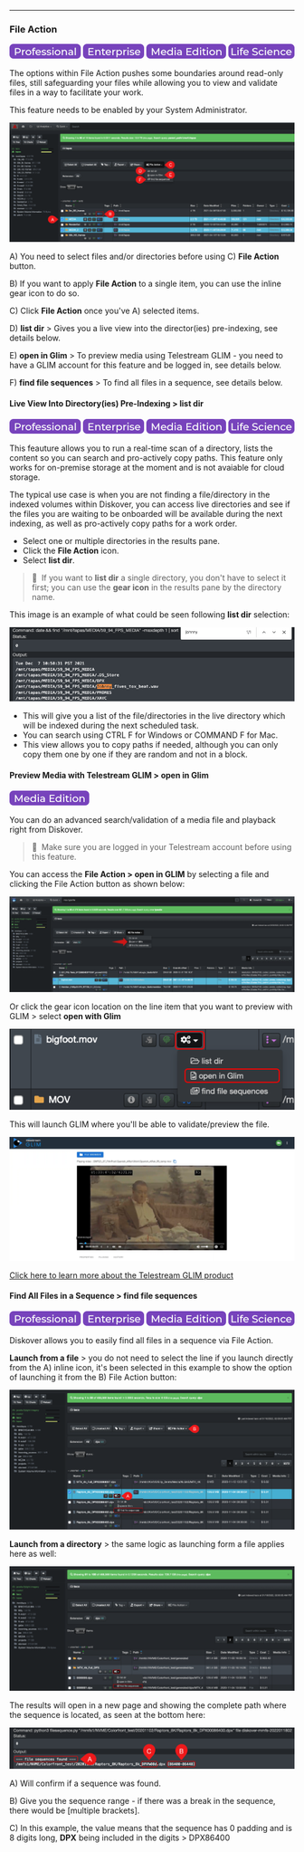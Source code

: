 <p id="file_action"></p>

___
### File Action

![Image: Professional Edition Label](images/button_edition_professional.png)&nbsp;![Image: Enterprise Edition Label](images/button_edition_enterprise.png)&nbsp;![Image: AJA Diskover Media Edition Label](images/button_edition_media.png)&nbsp;![Image: Life Science Edition Label](images/button_edition_life_science.png)

The options within File Action pushes some boundaries around read-only files, still safeguarding your files while allowing you to view and validate files in a way to facilitate your work.

This feature needs to be enabled by your System Administrator.

![Image: Select File Action](images/image_file_action_options.png)

A) You need to select files and/or directories before using C) **File Action** button.

B) If you want to apply **File Action** to a single item, you can use the inline gear icon to do so.

C) Click **File Action** once you've A) selected items.

D) **list dir** > Gives you a live view into the director(ies) pre-indexing, see details below.

E) **open in Glim** > To preview media using Telestream GLIM - you need to have a GLIM account for this feature and be logged in, see details below.

F) **find file sequences** > To find all files in a sequence, see details below.

<p id="file_action_list_dir"></p>

#### Live View Into Directory(ies) Pre-Indexing > list dir

![Image: Professional Edition Label](images/button_edition_professional.png)&nbsp;![Image: Enterprise Edition Label](images/button_edition_enterprise.png)&nbsp;![Image: AJA Diskover Media Edition Label](images/button_edition_media.png)&nbsp;![Image: Life Science Edition Label](images/button_edition_life_science.png)

This feauture allows you to run a real-time scan of a directory, lists the content so you can search and pro-actively copy paths. This feature only works for on-premise storage at the moment and is not avaiable for cloud storage.

The typical use case is when you are not finding a file/directory in the indexed volumes within Diskover, you can access live directories and see if the files you are waiting to be onboarded will be available during the next indexing, as well as pro-actively copy paths for a work order.

- Select one or multiple directories in the results pane.
- Click the **File Action** icon.
- Select **list dir**.

>🔆 &nbsp;If you want to **list dir** a single directory, you don't have to select it first; you can use the **gear icon** in the results pane by the directory name. 

This image is an example of what could be seen following **list dir** selection:

![Image: Directory Live View](images/image_indices_file_action_live_view.png)

- This will give you a list of the file/directories in the live directory which will be indexed during the next scheduled task.
- You can search using CTRL F for Windows or COMMAND F for Mac.
- This view allows you to copy paths if needed, although you can only copy them one by one if they are random and not in a block.

#### Preview Media with Telestream GLIM > open in Glim

![Image: AJA Diskover Media Edition Label](images/button_edition_media.png)

You can do an advanced search/validation of a media file and playback right from Diskover.

>🔆 &nbsp;Make sure you are logged in your Telestream account before using this feature.

You can access the **File Action > open in GLIM** by selecting a file and clicking the File Action button as shown below:

![Image: Telestream GLIM Preview File Selection](images/image_file_action_glim_selection.png)

Or click the gear icon location on the line item that you want to preview with GLIM > select **open with Glim**

![Image: Telestream GLIM Preview File Selection](images/image_file_action_glim_gear_icon_selection.png)

This will launch GLIM where you'll be able to validate/preview the file.

![Image: Telestream GLIM Preview](images/image_file_action_glim_preview.png)

[Click here to learn more about the Telestream GLIM product](https://www.telestream.net/glim/overview.htm)

<p id="file_action_file_sequences"></p>

#### Find All Files in a Sequence > find file sequences

![Image: Professional Edition Label](images/button_edition_professional.png)&nbsp;![Image: Enterprise Edition Label](images/button_edition_enterprise.png)&nbsp;![Image: AJA Diskover Media Edition Label](images/button_edition_media.png)&nbsp;![Image: Life Science Edition Label](images/button_edition_life_science.png)

Diskover allows you to easily find all files in a sequence via File Action.

**Launch from a file** > you do not need to select the line if you launch directly from the A) inline icon, it's been selected in this example to show the option of launching it from the B) File Action button:

![Image: Launching Find File Sequences from a File](images/image_file_action_launch_from_file.png)

**Launch from a directory** > the same logic as launching form a file applies here as well:

![Image: Launching Find File Sequences from a Directory](images/image_file_action_launch_from_directory.png)

The results will open in a new page and showing the complete path where the sequence is located, as seen at the bottom here:

![Image: Find File Sequences Results](images/image_file_action_results.png)

A) Will confirm if a sequence was found.

B) Give you the sequence range - if there was a break in the sequence, there would be [multiple brackets].

C) In this example, the value means that the sequence has 0 padding and is 8 digits long, **DPX** being included in the digits > DPX86400
